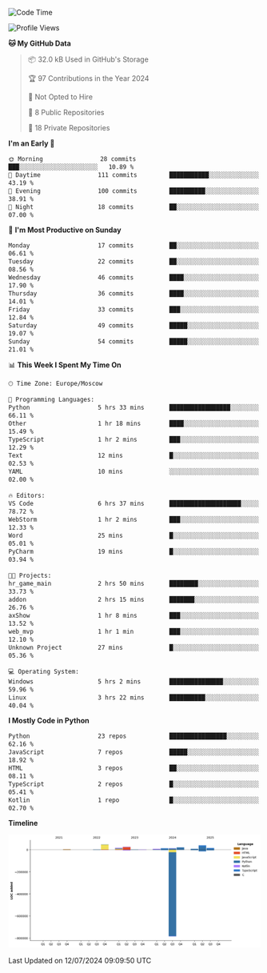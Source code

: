 <!--START_SECTION:waka-->
![Code Time](http://img.shields.io/badge/Code%20Time-400%20hrs%2020%20mins-blue)

![Profile Views](http://img.shields.io/badge/Profile%20Views-0-blue)

**🐱 My GitHub Data** 

> 📦 32.0 kB Used in GitHub's Storage 
 > 
> 🏆 97 Contributions in the Year 2024
 > 
> 🚫 Not Opted to Hire
 > 
> 📜 8 Public Repositories 
 > 
> 🔑 18 Private Repositories 
 > 
**I'm an Early 🐤** 

```text
🌞 Morning                28 commits          ███░░░░░░░░░░░░░░░░░░░░░░   10.89 % 
🌆 Daytime                111 commits         ███████████░░░░░░░░░░░░░░   43.19 % 
🌃 Evening                100 commits         ██████████░░░░░░░░░░░░░░░   38.91 % 
🌙 Night                  18 commits          ██░░░░░░░░░░░░░░░░░░░░░░░   07.00 % 
```
📅 **I'm Most Productive on Sunday** 

```text
Monday                   17 commits          ██░░░░░░░░░░░░░░░░░░░░░░░   06.61 % 
Tuesday                  22 commits          ██░░░░░░░░░░░░░░░░░░░░░░░   08.56 % 
Wednesday                46 commits          ████░░░░░░░░░░░░░░░░░░░░░   17.90 % 
Thursday                 36 commits          ████░░░░░░░░░░░░░░░░░░░░░   14.01 % 
Friday                   33 commits          ███░░░░░░░░░░░░░░░░░░░░░░   12.84 % 
Saturday                 49 commits          █████░░░░░░░░░░░░░░░░░░░░   19.07 % 
Sunday                   54 commits          █████░░░░░░░░░░░░░░░░░░░░   21.01 % 
```


📊 **This Week I Spent My Time On** 

```text
🕑︎ Time Zone: Europe/Moscow

💬 Programming Languages: 
Python                   5 hrs 33 mins       █████████████████░░░░░░░░   66.11 % 
Other                    1 hr 18 mins        ████░░░░░░░░░░░░░░░░░░░░░   15.49 % 
TypeScript               1 hr 2 mins         ███░░░░░░░░░░░░░░░░░░░░░░   12.29 % 
Text                     12 mins             █░░░░░░░░░░░░░░░░░░░░░░░░   02.53 % 
YAML                     10 mins             ░░░░░░░░░░░░░░░░░░░░░░░░░   02.00 % 

🔥 Editors: 
VS Code                  6 hrs 37 mins       ████████████████████░░░░░   78.72 % 
WebStorm                 1 hr 2 mins         ███░░░░░░░░░░░░░░░░░░░░░░   12.33 % 
Word                     25 mins             █░░░░░░░░░░░░░░░░░░░░░░░░   05.01 % 
PyCharm                  19 mins             █░░░░░░░░░░░░░░░░░░░░░░░░   03.94 % 

🐱‍💻 Projects: 
hr_game_main             2 hrs 50 mins       ████████░░░░░░░░░░░░░░░░░   33.73 % 
addon                    2 hrs 15 mins       ███████░░░░░░░░░░░░░░░░░░   26.76 % 
axShow                   1 hr 8 mins         ███░░░░░░░░░░░░░░░░░░░░░░   13.52 % 
web_mvp                  1 hr 1 min          ███░░░░░░░░░░░░░░░░░░░░░░   12.10 % 
Unknown Project          27 mins             █░░░░░░░░░░░░░░░░░░░░░░░░   05.36 % 

💻 Operating System: 
Windows                  5 hrs 2 mins        ███████████████░░░░░░░░░░   59.96 % 
Linux                    3 hrs 22 mins       ██████████░░░░░░░░░░░░░░░   40.04 % 
```

**I Mostly Code in Python** 

```text
Python                   23 repos            ████████████████░░░░░░░░░   62.16 % 
JavaScript               7 repos             █████░░░░░░░░░░░░░░░░░░░░   18.92 % 
HTML                     3 repos             ██░░░░░░░░░░░░░░░░░░░░░░░   08.11 % 
TypeScript               2 repos             █░░░░░░░░░░░░░░░░░░░░░░░░   05.41 % 
Kotlin                   1 repo              █░░░░░░░░░░░░░░░░░░░░░░░░   02.70 % 
```



**Timeline**

![Lines of Code chart](https://raw.githubusercontent.com/adlemx/adlemx/main/assets/bar_graph.png)


 Last Updated on 12/07/2024 09:09:50 UTC
<!--END_SECTION:waka-->
